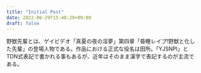 ```yaml
---
title: "Initial Post"
date: 2022-06-29T15:40:29+09:00
draft: false
---
```

野獣先輩とは、ゲイビデオ「真夏の夜の淫夢」第四章「昏睡レイプ!野獣と化した先輩」の登場人物である。作品における正式な役名は田所。「YJSNPI」とTDN式表記で書かれる事もあるが、近年はそのまま漢字で表記するのが主流である。

